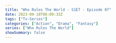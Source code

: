 ```yaml
---
title: "Who Rules The World - S1E7 - Episode 07"
date: 2023-09-18T06:09:33Z
tags: ["Tv-Series"]
categories: ["Action", "Drama", "Fantasy"]
series: ["Who Rules The World"]
showSummary: false
---
```


  <mux-player stream-type="on-demand"
  src="https://kp3d-my.sharepoint.com/personal/ryoo_kp3d_onmicrosoft_com/_layouts/15/download.aspx?share=EfAX_SpCKLVPuoD2T1eroH8Bb54Dn7Se7FTQQtzpmyxDXA" metadata-video-title="Who Rules The World - S1E7 - Episode 07" prefer-playback="mse" controls>
  </mux-player>
  
  
  <script src="https://cdn.jsdelivr.net/npm/@mux/mux-player"></script>
  
   <script id="5ZUWmGrD97OE003QbmTQUrcNk02MfURiwrWthlBMlT7mc" type="application/ld+json">
 {
  "@context": "https://schema.org/",
  "@type": "VideoObject",
  "name": "Who Rules The World - S1E7 - Episode 07",
  "contentUrl": "https://stream.mux.com/5ZUWmGrD97OE003QbmTQUrcNk02MfURiwrWthlBMlT7mc.m3u8",
  "thumbnailUrl": "https://www.themoviedb.org/t/p/original/dbFJUbalwWQPvUTnv9YAoRvdXuV.jpg?width=314&fit_mode=preserve&time=25",
  "uploadDate": "2023-09-18T06:09:33Z",
}

</script>
